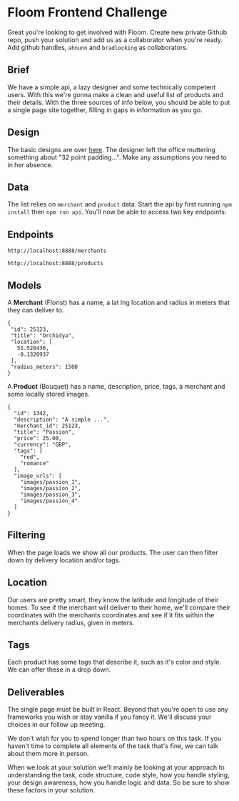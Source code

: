 # Floom Frontend Challenge

Great you're looking to get involved with Floom. Create new private Github repo, push your solution and add us as a collaborator when you're ready. Add github handles, `ahnunn` and `bradlocking` as collaborators.

## Brief

We have a simple api, a lazy designer and some technically competent users. With this we're gonna make a clean and useful list of products and their details. With the three sources of info below, you should be able to put a single page site together, filling in gaps in information as you go.

## Design

The basic designs are over [here](https://whimsical.co/A8oN1FGgwZCfiZXvicER6A). The designer left the office muttering something about "32 point padding...". Make any assumptions you need to in her absence.

## Data

The list relies on `merchant` and `product` data. Start the api by first running `npm install` then `npm run api`. You'll now be able to access two key endpoints:

## Endpoints

`http://localhost:8888/merchants`

`http://localhost:8888/products`

## Models

A **Merchant** (Florist) has a name, a lat lng location and radius in meters that they can deliver to.

    {
     "id": 25123,
     "title": "Orchidya",
     "location": [
       51.520436,
       -0.1320937
     ],
     "radius_meters": 1500
    }

A **Product** (Bouquet) has a name, description, price, tags, a merchant and some locally stored images.

    {
      "id": 1342,
      "description": "A simple ...",
      "merchant_id": 25123,
      "title": "Passion",
      "price": 25.00,
      "currency": "GBP",
      "tags": [
        "red",
        "romance"
      ],
      "image_urls": [
        "images/passion_1",
        "images/passion_2",
        "images/passion_3",
        "images/passion_4"
      ]
    }

## Filtering

When the page loads we show all our products. The user can then filter down by delivery location and/or tags.

## Location

Our users are pretty smart, they know the latitude and longitude of their homes. To see if the merchant will deliver to their home, we'll compare their coordinates with the merchants coordinates and see if it fits within the merchants delivery radius, given in meters.

## Tags

Each product has some tags that describe it, such as it's color and style. We can offer these in a drop down.

## Deliverables

The single page must be built in React. Beyond that you're open to use any frameworks you wish or stay vanilla if you fancy it. We'll discuss your choices in our follow up meeting.

We don't wish for you to spend longer than two hours on this task. If you haven't time to complete all elements of the task that's fine, we can talk about them more in person.

When we look at your solution we'll mainly be looking at your approach to understanding the task, code structure, code style, how you handle styling, your design awareness, how you handle logic and data. So be sure to show these factors in your solution.
